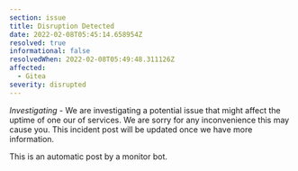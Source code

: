 ```yaml
---
section: issue
title: Disruption Detected
date: 2022-02-08T05:45:14.658954Z
resolved: true
informational: false
resolvedWhen: 2022-02-08T05:49:48.311126Z
affected:
  - Gitea
severity: disrupted
---
```

*Investigating* - We are investigating a potential issue that might affect the uptime of one our of services. We are sorry for any inconvenience this may cause you. This incident post will be updated once we have more information.

This is an automatic post by a monitor bot.
        